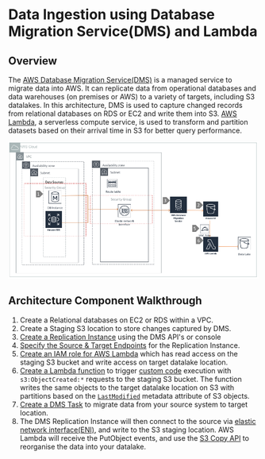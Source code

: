 # Data Ingestion using Database Migration Service\(DMS\) and Lambda

## Overview

The [AWS Database Migration Service\(DMS\)](https://aws.amazon.com/dms/) is a managed service to migrate data into AWS. It can replicate data from operational databases and data warehouses \(on premises or AWS\) to a variety of targets, including S3 datalakes. In this architecture, DMS is used to capture changed records from relational databases on RDS or EC2 and write them into S3. [AWS Lambda](https://aws.amazon.com/lambda/), a serverless compute service, is used to transform and partition datasets based on their arrival time in S3 for better query performance.

![Data Ingestion using DMS and Lambda](../../.gitbook/assets/ingestion-dms.png)

## Architecture Component Walkthrough

1. Create a Relational databases on EC2 or RDS within a VPC.
2. Create a Staging S3 location to store changes captured by DMS.
3. [Create a Replication Instance](https://docs.aws.amazon.com/dms/latest/userguide/CHAP_GettingStarted.html#CHAP_GettingStarted.ReplicationInstance) using the DMS API's or console
4. [Specify the Source & Target Endpoints](https://docs.aws.amazon.com/dms/latest/userguide/CHAP_GettingStarted.html#CHAP_GettingStarted.Endpoints) for the Replication Instance.
5. [Create an IAM role for AWS Lambda](https://docs.aws.amazon.com/lambda/latest/dg/intro-permission-model.html) which has read access on the staging S3 bucket and write access on target datalake location.
6. [Create a Lambda function](https://docs.aws.amazon.com/lambda/latest/dg/getting-started-create-function.html) to trigger [custom code](https://github.com/maheshda-aws/aws-dbs-refarch-datalake/tree/0b08322060e9bfb0ae289065b1506dfec7a34ee3/src/data-ingestion/dms-and-lambda/staging_to_datalake_loader_lambda.py) execution with `s3:ObjectCreated:*` requests to the staging S3 bucket. The function writes the same objects to the target datalake location on S3 with partitions based on the [`LastModified`](https://docs.aws.amazon.com/AmazonS3/latest/dev/UsingMetadata.html#object-metadata) metadata attribute of S3 objects.
7. [Create a DMS Task](https://docs.aws.amazon.com/dms/latest/userguide/CHAP_Tasks.Creating.html) to migrate data from your source system to target location.
8. The DMS Replication Instance will then connect to the source via [elastic network interface\(ENI\)](https://docs.aws.amazon.com/AWSEC2/latest/UserGuide/using-eni.html), and write to the S3 staging location. AWS Lambda will receive the PutObject events, and use the [S3 Copy API](https://docs.aws.amazon.com/AmazonS3/latest/dev/CopyingObjectsExamples.html) to reorganise the data into your datalake.

